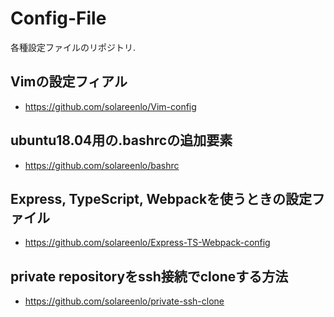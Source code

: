 # Config-File
各種設定ファイルのリポジトリ.

## Vimの設定フィアル
- https://github.com/solareenlo/Vim-config

## ubuntu18.04用の.bashrcの追加要素
- https://github.com/solareenlo/bashrc

## Express, TypeScript, Webpackを使うときの設定ファイル
- https://github.com/solareenlo/Express-TS-Webpack-config

## private repositoryをssh接続でcloneする方法
- https://github.com/solareenlo/private-ssh-clone
